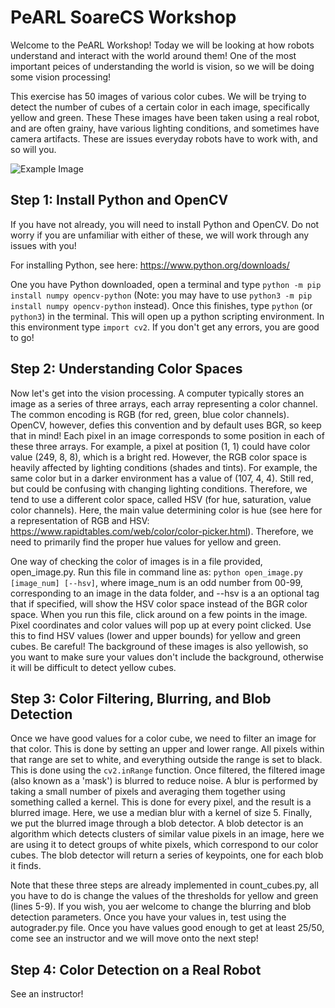 # PeARL SoareCS Workshop
 
Welcome to the PeARL Workshop! Today we will be looking at how robots understand and interact with the world around them! One of the most important peices of understanding the world is vision, so we will be doing some vision processing!

This exercise has 50 images of various color cubes. We will be trying to detect the number of cubes of a certain color in each image, specifically yellow and green. These These images have been taken using a real robot, and are often grainy, have various lighting conditions, and sometimes have camera artifacts. These are issues everyday robots have to work with, and so will you. 

![Example Image](https://github.com/brenhertel/PeARL-SourceCS-Workshop/blob/main/color_cube_detection/data/img61.jpg)

## Step 1: Install Python and OpenCV

If you have not already, you will need to install Python and OpenCV. Do not worry if you are unfamiliar with either of these, we will work through any issues with you!

For installing Python, see here: https://www.python.org/downloads/

One you have Python downloaded, open a terminal and type `python -m pip install numpy opencv-python` (Note: you may have to use `python3 -m pip install numpy opencv-python` instead). Once this finishes, type `python` (or `python3`) in the terminal. This will open up a python scripting environment. In this environment type `import cv2`. If you don't get any errors, you are good to go!

## Step 2: Understanding Color Spaces

Now let's get into the vision processing. A computer typically stores an image as a series of three arrays, each array representing a color channel. The common encoding is RGB (for red, green, blue color channels). OpenCV, however, defies this convention and by default uses BGR, so keep that in mind! Each pixel in an image corresponds to some position in each of these three arrays. For example, a pixel at position (1, 1) could have color value (249, 8, 8), which is a bright red. However, the RGB color space is heavily affected by lighting conditions (shades and tints). For example, the same color but in a darker environment has a value of (107, 4, 4). Still red, but could be confusing with changing lighting conditions. Therefore, we tend to use a different color space, called HSV (for hue, saturation, value color channels). Here, the main value determining color is hue (see here for a representation of RGB and HSV: https://www.rapidtables.com/web/color/color-picker.html). Therefore, we need to primarily find the proper hue values for yellow and green.

One way of checking the color of images is in a file provided, open_image.py. Run this file in command line as: `python open_image.py [image_num] [--hsv]`, where image_num is an odd number from 00-99, corresponding to an image in the data folder, and --hsv is a an optional tag that if specified, will show the HSV color space instead of the BGR color space. When you run this file, click around on a few points in the image. Pixel coordinates and color values will pop up at every point clicked. Use this to find HSV values (lower and upper bounds) for yellow and green cubes. Be careful! The background of these images is also yellowish, so you want to make sure your values don't include the background, otherwise it will be difficult to detect yellow cubes.

## Step 3: Color Filtering, Blurring, and Blob Detection

Once we have good values for a color cube, we need to filter an image for that color. This is done by setting an upper and lower range. All pixels within that range are set to white, and everything outside the range is set to black. This is done using the `cv2.inRange` function. Once filtered, the filtered image (also known as a 'mask') is blurred to reduce noise. A blur is performed by taking a small number of pixels and averaging them together using something called a kernel. This is done for every pixel, and the result is a blurred image. Here, we use a median blur with a kernel of size 5. Finally, we put the blurred image through a blob detector. A blob detector is an algorithm which detects clusters of similar value pixels in an image, here we are using it to detect groups of white pixels, which correspond to our color cubes. The blob detector will return a series of keypoints, one for each blob it finds. 

Note that these three steps are already implemented in count_cubes.py, all you have to do is change the values of the thresholds for yellow and green (lines 5-9). If you wish, you aer welcome to change the blurring and blob detection parameters. Once you have your values in, test using the autograder.py file. Once you have values good enough to get at least 25/50, come see an instructor and we will move onto the next step!

## Step 4: Color Detection on a Real Robot

See an instructor!
